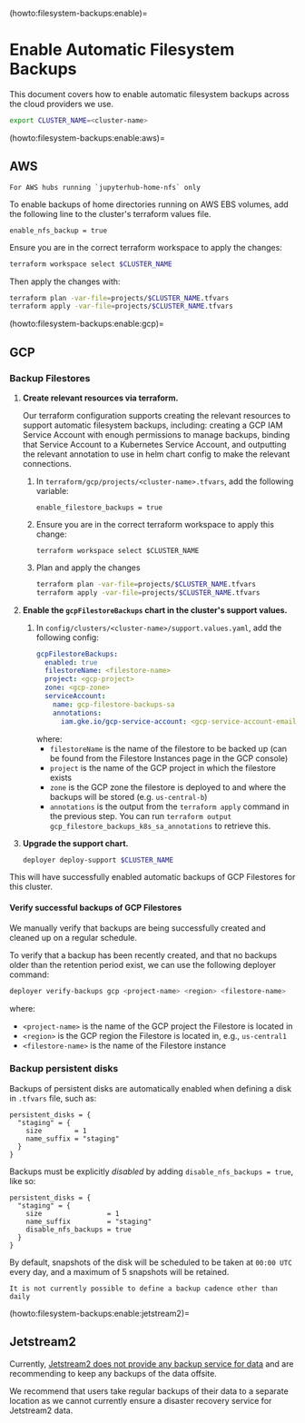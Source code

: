 (howto:filesystem-backups:enable)=
# Enable Automatic Filesystem Backups

This document covers how to enable automatic filesystem backups across the cloud
providers we use.

```bash
export CLUSTER_NAME=<cluster-name>
```

(howto:filesystem-backups:enable:aws)=
## AWS

```{attention}
For AWS hubs running `jupyterhub-home-nfs` only
```

To enable backups of home directories running on AWS EBS volumes, add the following line to the cluster's terraform values file.

```
enable_nfs_backup = true
```

Ensure you are in the correct terraform workspace to apply the changes:

```bash
terraform workspace select $CLUSTER_NAME
```

Then apply the changes with:

```bash
terraform plan -var-file=projects/$CLUSTER_NAME.tfvars
terraform apply -var-file=projects/$CLUSTER_NAME.tfvars
```

(howto:filesystem-backups:enable:gcp)=
## GCP

### Backup Filestores

1. **Create relevant resources via terraform.**

   Our terraform configuration supports creating the relevant resources to support
   automatic filesystem backups, including: creating a GCP IAM Service Account
   with enough permissions to manage backups, binding that Service Account to
   a Kubernetes Service Account, and outputting the relevant annotation to use
   in helm chart config to make the relevant connections.

   1. In `terraform/gcp/projects/<cluster-name>.tfvars`, add the following variable:
      ```
      enable_filestore_backups = true
      ```
   1. Ensure you are in the correct terraform workspace to apply this change:
      ```
      terraform workspace select $CLUSTER_NAME
      ```
   1. Plan and apply the changes
      ```bash
      terraform plan -var-file=projects/$CLUSTER_NAME.tfvars
      terraform apply -var-file=projects/$CLUSTER_NAME.tfvars
      ```

1. **Enable the `gcpFilestoreBackups` chart in the cluster's support values.**

   1. In `config/clusters/<cluster-name>/support.values.yaml`, add the following config:
      ```yaml
      gcpFilestoreBackups:
        enabled: true
        filestoreName: <filestore-name>
        project: <gcp-project>
        zone: <gcp-zone>
        serviceAccount:
          name: gcp-filestore-backups-sa
          annotations:
            iam.gke.io/gcp-service-account: <gcp-service-account-email>
      ```
      where:
      - `filestoreName` is the name of the filestore to be backed up (can be
        found from the Filestore Instances page in the GCP console)
      - `project` is the name of the GCP project in which the filestore exists
      - `zone` is the GCP zone the filestore is deployed to and where the backups
        will be stored (e.g. `us-central-b`)
      - `annotations` is the output from the `terraform apply` command in the
        previous step. You can run `terraform output gcp_filestore_backups_k8s_sa_annotations`
        to retrieve this.
2. **Upgrade the support chart.**
   ```bash
   deployer deploy-support $CLUSTER_NAME
   ```

This will have successfully enabled automatic backups of GCP Filestores for this
cluster.

#### Verify successful backups of GCP Filestores

We manually verify that backups are being successfully created and cleaned up on a regular schedule.

To verify that a backup has been recently created, and that no backups older than the retention period exist, we can use the following deployer command:

```bash
deployer verify-backups gcp <project-name> <region> <filestore-name>
```

where:
- `<project-name>` is the name of the GCP project the Filestore is located in
- `<region>` is the GCP region the Filestore is located in, e.g., `us-central1`
- `<filestore-name>` is the name of the Filestore instance

### Backup persistent disks

Backups of persistent disks are automatically enabled when defining a disk in `.tfvars` file, such as:

```
persistent_disks = {
  "staging" = {
    size        = 1
    name_suffix = "staging"
  }
}
```

Backups must be explicitly _disabled_ by adding `disable_nfs_backups = true`, like so:

```
persistent_disks = {
  "staging" = {
    size                = 1
    name_suffix         = "staging"
    disable_nfs_backups = true
  }
}
```

By default, snapshots of the disk will be scheduled to be taken at `00:00 UTC` every day, and a maximum of 5 snapshots will be retained.

```{warning}
It is not currently possible to define a backup cadence other than daily
```

(howto:filesystem-backups:enable:jetstream2)=
## Jetstream2

Currently, [Jetstream2 does not provide any backup service for data](https://docs.jetstream-cloud.org/faq/general-faq/?h=backups#are-there-backups-of-jetstream2-storage-resources) and are recommending to keep any backups of the data offsite.

We recommend that users take regular backups of their data to a separate location as we cannot currently ensure a disaster recovery service for Jetstream2 data.
